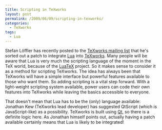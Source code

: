 ```yaml
---
title: Scripting in TeXworks
layout: post
permalink: /2009/06/09/scripting-in-texworks/
categories:
  - TeXworks
tags:
  - Lua
---
```

Stefan Löffler has recently posted to the [TeXworks mailing list](https://tug.org/pipermail/texworks/) that he's sorted out a patch to integrate [Lua](https://www.lua.org) into [TeXworks](https://tug.org/texworks/). Many people will be aware that Lua is very much the scripting language of the moment in the TeX world, because of the [LuaTeX](http://www.luatex.org) project. So it makes sense to consider it as a method for scripting TeXworks. The idea has always been that TeXworks will have a simple interface but powerful features available to those who want them. So adding scripting is a vital step forward. With a light-weight scripting system available, power users can code their own features into TeXworks while leaving the basics accessible to everyone.

That doesn't mean that Lua has to be the (only) language available: Jonathan Kew (TeXworks lead developer) has suggested QtScript (which is JavaScript-like) as a possibility. TeXworks is built using [Qt](http://www.qtsoftware.com/), so there is a definite logic here. As Jonathan himself points out, actually having a patch available certainly means that Lua is likely to be integrated!

